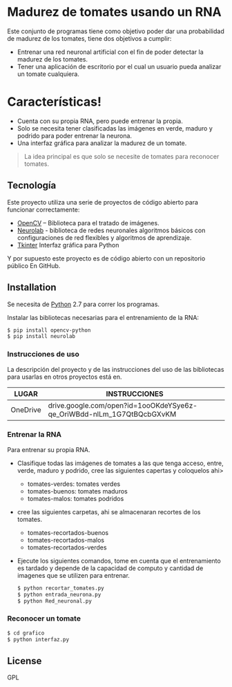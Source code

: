 # Madurez de tomates usando un RNA
Este conjunto de programas tiene como objetivo poder dar una probabilidad de madurez de los tomates, tiene dos objetivos a cumplir:
-	Entrenar una red neuronal artificial con el fin de poder detectar la madurez de los tomates.
-	Tener una aplicación de escritorio por el cual un usuario pueda analizar un tomate cualquiera.

# Características!

-	Cuenta con su propia RNA, pero puede entrenar la propia.
-	Solo se necesita tener clasificadas las imágenes en verde, maduro y podrido para poder entrenar la neurona.
-	Una interfaz gráfica para analizar la madurez de un tomate. 

> La idea principal es que solo se necesite
> de tomates para reconocer tomates.

## Tecnología 
Este proyecto utiliza una serie de proyectos de código abierto para funcionar correctamente:
* [OpenCV](http://opencv.org/) – Biblioteca para el tratado de imágenes.
* [Neurolab](https://pythonhosted.org/neurolab/) -  biblioteca de redes neuronales algoritmos básicos con configuraciones de red flexibles y algoritmos de aprendizaje.
* [Tkinter](https://wiki.python.org/moin/TkInter) Interfaz gráfica para Python 


Y por supuesto este proyecto es de código abierto con un repositorio público
En GitHub.

## Installation

Se necesita de [Python](https://www.python.org/) 2.7 para correr los programas.

Instalar las bibliotecas necesarias para el entrenamiento de la RNA: 

```sh
$ pip install opencv-python
$ pip install neurolab
```

### Instrucciones de uso
La descripción del proyecto y de las instrucciones del uso de las bibliotecas para usarlas en otros proyectos está en.

| LUGAR | INSTRUCCIONES |
| ------ | ------ |
| OneDrive | drive.google.com/open?id=1ooOKdeYSye6z-qe_OriWBdd-nlLm_1G7QtBQcbGXvKM

### Entrenar la RNA
Para entrenar su propia RNA.
- Clasifique todas las imágenes de tomates a las que tenga acceso, entre, verde, maduro y podrido, cree las siguientes capertas y coloquelos ahi>
    - tomates-verdes:   tomates verdes
    - tomates-buenos:   tomates maduros
    - tomates-malos:    tomates podridos
- cree las siguientes carpetas, ahi se almacenaran recortes de los tomates.
    - tomates-recortados-buenos
    - tomates-recortados-malos
    - tomates-recortados-verdes

- Ejecute los siguientes comandos, tome en cuenta que el entrenamiento es tardado y depende de la capacidad de computo y cantidad de imagenes que se utilizen para entrenar.
    ```sh
    $ python recortar_tomates.py
    $ python entrada_neurona.py
    $ python Red_neuronal.py
    ```
### Reconocer un tomate
```sh
$ cd grafico
$ python interfaz.py
```
License
----
GPL